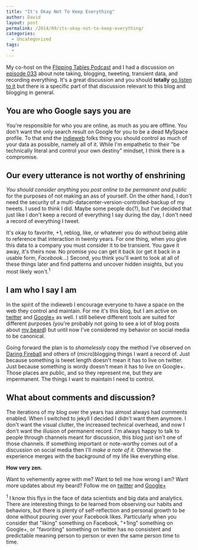 ```yaml
---
title: "It's Okay Not To Keep Everything"
author: David
layout: post
permalink: /2014/09/its-okay-not-to-keep-everything/
categories:
  - Uncategorized
tags:
  -
---
```


My co-host on the [Flipping Tables Podcast](//flippingtablespodcast.com) and I had a discussion on [episode 033](//flippingtablespodcast.com/033/) about note taking, blogging, tweeting, transient data, and recording everything. It's a great discussion and you should **totally** [go listen to it](//flippingtablespodcast.com/033/) but there is a specific part of that discussion relevant to this blog and blogging in general.

## You are who Google says you are

You're responsible for who you are online, as much as you are offline. You don't want the only search result on Google for you to be a dead MySpace profile. To that end the [indieweb](//indiewebcamp.com) folks thing you should control as much of your data as possible, namely all of it. While I'm empathetic to their "be technically literal and control your own destiny" mindset, I think there is a compromise.

## Our every utterance is not worthy of enshrining

_You should consider anything you post online to be permanent and public_ for the purposes of not making an ass of yourself. On the other hand, I don't need the security of a multi-datacenter-version-controlled-backup of my tweets. I used to think I did. Maybe some people do(?), but I've decided that just like I don't keep a record of everything I say during the day, I don't need a record of everything I tweet.

It's okay to favorite, +1, reblog, like, or whatever you do without being able to reference that interaction in twenty years. For one thing, when you give this data to a company you must consider it to be transient. You gave it away, it's theirs now. No promise you can get it back (or get it back in a usable form, _Facebook..._) Second, you think you'll want to look at all of these things later and find patterns and uncover hidden insights, but you most likely won't.<sup>1</sup>

## I am who I say I am

In the spirit of the indieweb I encourage everyone to have a space on the web they control and maintain. For me it's this blog, but I am active on [twitter](//twitter.com/lyonsinbeta) and [Google+](//google.com/+DavidLyons) as well. I still believe different tools are suited for different purposes (you're probably not going to see a lot of blog posts about [my beard](//twitter.com/lyonsinbeta/status/508796308233023490)) but until now I've considered my behavior on social media to be canonical.

Going forward the plan is to _shamelessly_ copy the method I've observed on [Daring Fireball](//daringfireball.net) and others of (micro)blogging things I want a record of. Just because something is tweet length doesn't mean it has to live on twitter. Just because something is wordy doesn't mean it has to live on Google+. Those places are public, and so they represent me, but they are impermanent. The things I want to maintain I need to control.

## What about comments and discussion?

The iterations of my blog over the years has almost always had comments enabled. When I switched to jekyll I decided I didn't want them anymore. I don't want the visual clutter, the increased technical overhead, and now I don't want the illusion of permanent record. I'm always happy to talk to people through channels meant for discussion, this blog just isn't one of those channels. If something important or note-worthy comes out of a discussion on social media then I'll _make a note of it._ Otherwise the experience merges with the background of my life like everything else.

**How very zen.**

Want to vehemently agree with me? Want to tell me how wrong I am? Want more updates about my beard? Follow me on [twitter](//twitter.com/lyonsinbeta) and [Google+](//google.com/+DavidLyons)

<sup>1</sup> I know this flys in the face of data scientists and big data and analytics. There are interesting things to be learned from observing our habits and behaviors, but there is plenty of self-reflection and personal growth to be done without pouring over your Facebook likes. Particularly when you consider that "liking" something on Facebook, "+1ing" something on Google+, or "favoriting" something on twitter has no consistent and predictable meaning person to person or even the same person time to time.
